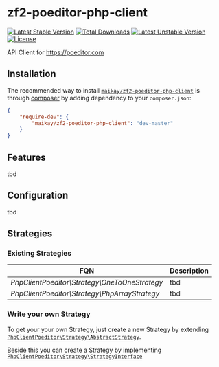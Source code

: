 zf2-poeditor-php-client
=======================

[![Latest Stable Version](https://poser.pugx.org/maikay/zf2-poeditor-php-client/v/stable.svg)](https://packagist.org/packages/maikay/zf2-poeditor-php-client)
[![Total Downloads](https://poser.pugx.org/maikay/zf2-poeditor-php-client/downloads.svg)](https://packagist.org/packages/maikay/zf2-poeditor-php-client)
[![Latest Unstable Version](https://poser.pugx.org/maikay/zf2-poeditor-php-client/v/unstable.svg)](https://packagist.org/packages/maikay/zf2-poeditor-php-client)
[![License](https://poser.pugx.org/maikay/zf2-poeditor-php-client/license.svg)](https://packagist.org/packages/maikay/zf2-poeditor-php-client)

API Client for https://poeditor.com

## Installation

The recommended way to install [`maikay/zf2-poeditor-php-client`](https://packagist.org/packages/maikay/zf2-poeditor-php-client)
is through [composer](http://getcomposer.org/) by adding dependency to your `composer.json`:

```json
{
    "require-dev": {
        "maikay/zf2-poeditor-php-client": "dev-master"
    }
}
```

## Features

tbd

## Configuration

tbd

## Strategies

### Existing Strategies

FQN                                                  | Description
---------------------------------------------------- | ------------------------------------------
*PhpClientPoeditor\Strategy\OneToOneStrategy*      | tbd
*PhpClientPoeditor\Strategy\PhpArrayStrategy*      | tbd

### Write your own Strategy

To get your your own Strategy, just create a new Strategy by extending
[`PhpClientPoeditor\Strategy\AbstractStrategy`](https://github.com/MaiKaY/zf2-poeditor-php-client/blob/master/src/PhpClientPoeditor/Strategy/AbstractStrategy.php).

Beside this you can create a Strategy by implementing
[`PhpClientPoeditor\Strategy\StrategyInterface`](https://github.com/MaiKaY/zf2-poeditor-php-client/blob/master/src/PhpClientPoeditor/Strategy/StrategyInterface.php)